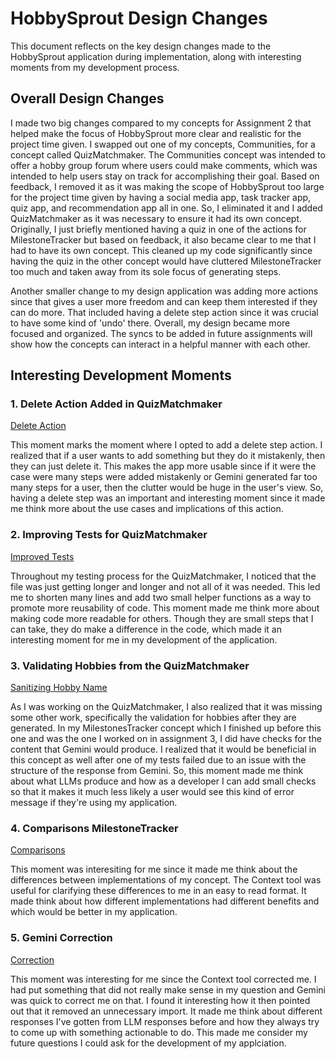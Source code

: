 # HobbySprout Design Changes

This document reflects on the key design changes made to the HobbySprout application during implementation, along with interesting moments from my development process.

## Overall Design Changes

I made two big changes compared to my concepts for Assignment 2 that helped make the focus of HobbySprout more clear and realistic for the project time given. I swapped out one of my concepts, Communities, for a concept called QuizMatchmaker. The Communities concept was intended to offer a hobby group forum where users could make comments, which was intended to help users stay on track for accomplishing their goal. Based on feedback, I removed it as it was making the scope of HobbySprout too large for the project time given by having a social media app, task tracker app, quiz app, and recommendation app all in one. So, I eliminated it and I added QuizMatchmaker as it was necessary to ensure it had its own concept. Originally, I just briefly mentioned having a quiz in one of the actions for MilestoneTracker but based on feedback, it also became clear to me that I had to have its own concept. This cleaned up my code significantly since having the quiz in the other concept would have cluttered MilestoneTracker too much and taken away from its sole focus of generating steps.

Another smaller change to my design application was adding more actions since that gives a user more freedom and can keep them interested if they can do more. That included having a delete step action since it was crucial to have some kind of 'undo' there. Overall, my design became more focused and organized. The syncs to be added in future assignments will show how the concepts can interact in a helpful manner with each other. 


## Interesting Development Moments

### 1. Delete Action Added in QuizMatchmaker

[Delete Action](../context/design/concepts/QuizMatchmaker/QuizMatchmaker.md/steps/file.f55a26fb.md)

This moment marks the moment where I opted to add a delete step action. I realized that if a user wants to add something but they do it mistakenly, then they can just delete it. This makes the app more usable since if it were the case were many steps were added mistakenly or Gemini generated far too many steps for a user, then the clutter would be huge in the user's view. So, having a delete step was an important and interesting moment since it made me think more about the use cases and implications of this action. 

### 2. Improving Tests for QuizMatchmaker

[Improved Tests](../context/design/concepts/QuizMatchmaker/testing.md/steps/file.05b00ac0.md)

Throughout my testing process for the QuizMatchmaker, I noticed that the file was just getting longer and longer and not all of it was needed. This led me to shorten many lines and add two small helper functions as a way to promote more reusability of code. This moment made me think more about making code more readable for others. Though they are small steps that I can take, they do make a difference in the code, which made it an interesting moment for me in my development of the application. 

### 3. Validating Hobbies from the QuizMatchmaker

[Sanitizing Hobby Name](../context/design/concepts/QuizMatchmaker/QuizMatchmaker.md/steps/file.f55a26fb.md)

As I was working on the QuizMatchmaker, I also realized that it was missing some other work, specifically the validation for hobbies after they are generated. In my MilestonesTracker concept which I finished up before this one and was the one I worked on in assignment 3, I did have checks for the content that Gemini would produce. I realized that it would be beneficial in this concept as well after one of my tests failed due to an issue with the structure of the response from Gemini. So, this moment made me think about what LLMs produce and how as a developer I can add small checks so that it makes it much less likely a user would see this kind of error message if they're using my application. 

### 4. Comparisons MilestoneTracker

[Comparisons](../context/src/concepts/MilestoneTracker/MilestoneTrackerConcept.ts/steps/response.ccbdf1dc.md)

This moment was interesiting for me since it made me think about the differences between implementations of my concept. The Context tool was useful for clarifying these differences to me in an easy to read format. It made think about how different implementations had different benefits and which would be better in my application. 

### 5. Gemini Correction

[Correction](../context/src/concepts/MilestoneTracker/MilestoneTrackerConcept.ts/steps/response.631c0c71.md)

This moment was interesting for me since the Context tool corrected me. I had put something that did not really make sense in my question and Gemini was quick to correct me on that. I found it interesting how it then pointed out that it removed an unnecessary import. It made me think about different responses I've gotten from LLM responses before and how they always try to come up with something actionable to do. This made me consider my future questions I could ask for the development of my applciation. 
